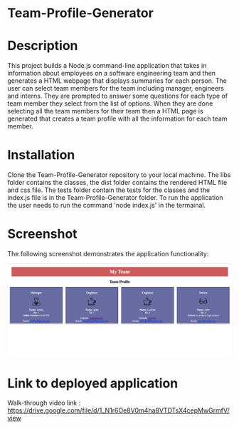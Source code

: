 # Team-Profile-Generator

# Description

This project builds a Node.js command-line application that takes in information about employees on a software engineering team and then generates a HTML webpage that displays summaries for each person. The user can select team members for the team including manager, engineers and interns. They are prompted to answer some questions for each type of team member they select from the list of options. When they are done selecting all the team members for their team then a HTML page is generated that creates a team profile with all the information for each team member.


# Installation

Clone the Team-Profile-Generator repository to your local machine. The libs folder contains the classes, the dist folder contains the rendered HTML file and css file. The tests folder contain the tests for the classes and the index.js file is in the Team-Profile-Generator folder. To run the application the user needs to run the command 'node index.js' in the termainal.

# Screenshot 
The following screenshot demonstrates the application functionality:


![team-profile-demo](images/image-1.png)


# Link to deployed application

Walk-through video link : https://drive.google.com/file/d/1_N1r6Oe8V0m4ha8VTDTsX4cepMwGrmfV/view
